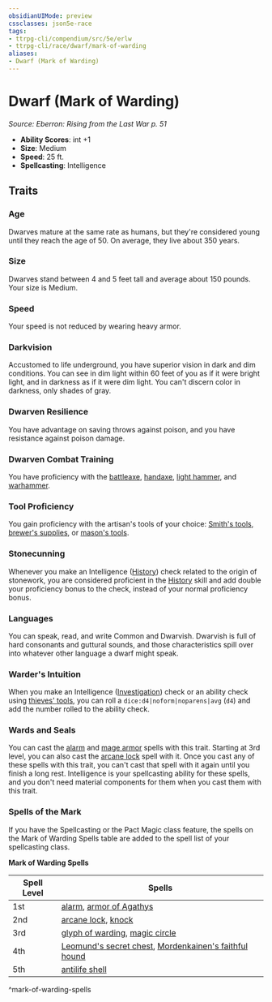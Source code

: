 ```yaml
---
obsidianUIMode: preview
cssclasses: json5e-race
tags:
- ttrpg-cli/compendium/src/5e/erlw
- ttrpg-cli/race/dwarf/mark-of-warding
aliases:
- Dwarf (Mark of Warding)
---
```

# Dwarf (Mark of Warding)
*Source: Eberron: Rising from the Last War p. 51*  


- **Ability Scores**: int +1
- **Size**: Medium
- **Speed**: 25 ft.
- **Spellcasting**: Intelligence

## Traits

### Age

Dwarves mature at the same rate as humans, but they're considered young until they reach the age of 50. On average, they live about 350 years.

### Size

Dwarves stand between 4 and 5 feet tall and average about 150 pounds. Your size is Medium.

### Speed

Your speed is not reduced by wearing heavy armor.

### Darkvision

Accustomed to life underground, you have superior vision in dark and dim conditions. You can see in dim light within 60 feet of you as if it were bright light, and in darkness as if it were dim light. You can't discern color in darkness, only shades of gray.

### Dwarven Resilience

You have advantage on saving throws against poison, and you have resistance against poison damage.

### Dwarven Combat Training

You have proficiency with the [battleaxe](Інструменти%20ДМ/CLI/items/battleaxe-xphb.md), [handaxe](Інструменти%20ДМ/CLI/items/handaxe-xphb.md), [light hammer](Інструменти%20ДМ/CLI/items/light-hammer-xphb.md), and [warhammer](Інструменти%20ДМ/CLI/items/warhammer-xphb.md).

### Tool Proficiency

You gain proficiency with the artisan's tools of your choice: [Smith's tools](Інструменти%20ДМ/CLI/items/smiths-tools-xphb.md), [brewer's supplies](Інструменти%20ДМ/CLI/items/brewers-supplies-xphb.md), or [mason's tools](Інструменти%20ДМ/CLI/items/masons-tools-xphb.md).

### Stonecunning

Whenever you make an Intelligence ([History](Інструменти%20ДМ/CLI/rules/skills.md#History)) check related to the origin of stonework, you are considered proficient in the [History](Інструменти%20ДМ/CLI/rules/skills.md#History) skill and add double your proficiency bonus to the check, instead of your normal proficiency bonus.

### Languages

You can speak, read, and write Common and Dwarvish. Dwarvish is full of hard consonants and guttural sounds, and those characteristics spill over into whatever other language a dwarf might speak.

### Warder's Intuition

When you make an Intelligence ([Investigation](Інструменти%20ДМ/CLI/rules/skills.md#Investigation)) check or an ability check using [thieves' tools](Інструменти%20ДМ/CLI/items/thieves-tools-xphb.md), you can roll a `dice:d4|noform|noparens|avg` (`d4`) and add the number rolled to the ability check.

### Wards and Seals

You can cast the [alarm](Інструменти%20ДМ/CLI/spells/alarm-xphb.md) and [mage armor](Інструменти%20ДМ/CLI/spells/mage-armor-xphb.md) spells with this trait. Starting at 3rd level, you can also cast the [arcane lock](Інструменти%20ДМ/CLI/spells/arcane-lock-xphb.md) spell with it. Once you cast any of these spells with this trait, you can't cast that spell with it again until you finish a long rest. Intelligence is your spellcasting ability for these spells, and you don't need material components for them when you cast them with this trait.

### Spells of the Mark

If you have the Spellcasting or the Pact Magic class feature, the spells on the Mark of Warding Spells table are added to the spell list of your spellcasting class.

**Mark of Warding Spells**

| Spell Level | Spells |
|-------------|--------|
| 1st | [alarm](Інструменти%20ДМ/CLI/spells/alarm-xphb.md), [armor of Agathys](Інструменти%20ДМ/CLI/spells/armor-of-agathys-xphb.md) |
| 2nd | [arcane lock](Інструменти%20ДМ/CLI/spells/arcane-lock-xphb.md), [knock](Інструменти%20ДМ/CLI/spells/knock-xphb.md) |
| 3rd | [glyph of warding](Інструменти%20ДМ/CLI/spells/glyph-of-warding-xphb.md), [magic circle](Інструменти%20ДМ/CLI/spells/magic-circle-xphb.md) |
| 4th | [Leomund's secret chest](Інструменти%20ДМ/CLI/spells/leomunds-secret-chest-xphb.md), [Mordenkainen's faithful hound](Інструменти%20ДМ/CLI/spells/mordenkainens-faithful-hound-xphb.md) |
| 5th | [antilife shell](Інструменти%20ДМ/CLI/spells/antilife-shell-xphb.md) |
^mark-of-warding-spells